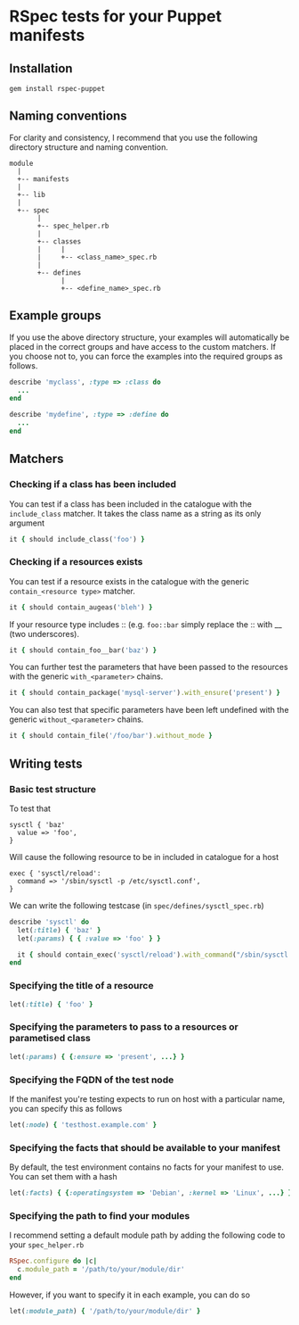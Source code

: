 # RSpec tests for your Puppet manifests

## Installation

    gem install rspec-puppet

## Naming conventions

For clarity and consistency, I recommend that you use the following directory
structure and naming convention.

    module
      |
      +-- manifests
      |
      +-- lib
      |
      +-- spec
           |
           +-- spec_helper.rb
           |
           +-- classes
           |     |
           |     +-- <class_name>_spec.rb
           |
           +-- defines
                 |
                 +-- <define_name>_spec.rb

## Example groups

If you use the above directory structure, your examples will automatically be
placed in the correct groups and have access to the custom matchers.  If you
choose not to, you can force the examples into the required groups as follows.

```ruby
describe 'myclass', :type => :class do
  ...
end

describe 'mydefine', :type => :define do
  ...
end
```

## Matchers

### Checking if a class has been included

You can test if a class has been included in the catalogue with the
`include_class` matcher.  It takes the class name as a string as its only
argument

```ruby
it { should include_class('foo') }
```

### Checking if a resources exists

You can test if a resource exists in the catalogue with the generic
`contain_<resource type>` matcher.

```ruby
it { should contain_augeas('bleh') }
```

If your resource type includes :: (e.g.
`foo::bar` simply replace the :: with __ (two underscores).

```ruby
it { should contain_foo__bar('baz') }
```

You can further test the parameters that have been passed to the resources with
the generic `with_<parameter>` chains.

```ruby
it { should contain_package('mysql-server').with_ensure('present') }
```

You can also test that specific parameters have been left undefined with the
generic `without_<parameter>` chains.

```ruby
it { should contain_file('/foo/bar').without_mode }
```

## Writing tests

### Basic test structure

To test that

    sysctl { 'baz'
      value => 'foo',
    }

Will cause the following resource to be in included in catalogue for a host

    exec { 'sysctl/reload':
      command => '/sbin/sysctl -p /etc/sysctl.conf',
    }

We can write the following testcase (in `spec/defines/sysctl_spec.rb`)

```ruby
describe 'sysctl' do
  let(:title) { 'baz' }
  let(:params) { { :value => 'foo' } }

  it { should contain_exec('sysctl/reload').with_command("/sbin/sysctl -p /etc/sysctl.conf") }
end
```

### Specifying the title of a resource

```ruby
let(:title) { 'foo' }
```

### Specifying the parameters to pass to a resources or parametised class

```ruby
let(:params) { {:ensure => 'present', ...} }
```

### Specifying the FQDN of the test node

If the manifest you're testing expects to run on host with a particular name,
you can specify this as follows

```ruby
let(:node) { 'testhost.example.com' }
```

### Specifying the facts that should be available to your manifest

By default, the test environment contains no facts for your manifest to use.
You can set them with a hash

```ruby
let(:facts) { {:operatingsystem => 'Debian', :kernel => 'Linux', ...} }
```

### Specifying the path to find your modules

I recommend setting a default module path by adding the following code to your
`spec_helper.rb`

```ruby
RSpec.configure do |c|
  c.module_path = '/path/to/your/module/dir'
end
```

However, if you want to specify it in each example, you can do so

```ruby
let(:module_path) { '/path/to/your/module/dir' }
```
